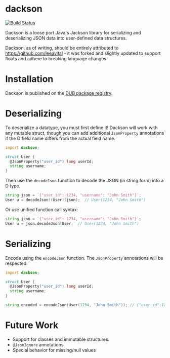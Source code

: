 # dackson

[![Build Status](https://travis-ci.org/leeavital/dackson.svg?branch=master)](https://travis-ci.org/leeavital/dackson)

Dackson is a loose port Java's Jackson library for serializing and deserializing JSON data into user-defined data structures.

Dackson, as of writing, should be entirely attributed to https://github.com/leeavital - it was forked and slightly updated to support floats and adhere to breaking language changes.

# Installation

Dackson is published on the [DUB package registry](http://code.dlang.org/packages/dackson).

# Deserializing

To deserialize a datatype, you must first define it! Dackson will work with any
mutable struct, though you can add additional `JsonProperty` annotations if the
D field name differs from the actual field name.

```D
import dackson;

struct User {
  @JsonProperty("user_id") long userId;
  string username;
}
```

Then use the `decodeJson` function to decode the JSON (in string form) into a D type.

```D
string json = `{"user_id": 1234, "username": "John Smith"}`;
User u = decodeJson!(User)(json);  // User(1234, "John Smith")
```

Or use unified function call syntax: 

```D
string json = `{"user_id": 1234, "username": "John Smith"}`;
User u = json.decodeJson!User;  // User(1234, "John Smith")
```

# Serializing

Encode using the `encodeJson` function. The `JsonProperty` annotations will be respected.

```D
import dackson;

struct User {
  @JsonProperty("user_id") long userId;
  string username;
}

string encoded = encodeJson(User(1234, "John Smith")); // {"user_id":1234,"username":"John Smith"}
```

# Future Work

- Support for classes and immutable structures.
- `@JsonIgnore` annotations
- Special behavior for missing/null values

